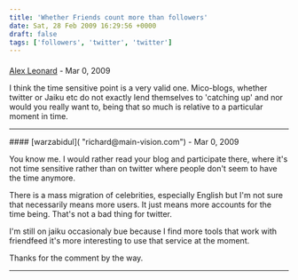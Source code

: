 ```yaml
---
title: 'Whether Friends count more than followers'
date: Sat, 28 Feb 2009 16:29:56 +0000
draft: false
tags: ['followers', 'twitter', 'twitter']
---
```



#### 
[Alex Leonard](http://www.pixelapes.com "alexleonard2003@gmail.com") - <time datetime="2009-03-01 23:34:17">Mar 0, 2009</time>

I think the time sensitive point is a very valid one. Mico-blogs, whether twitter or Jaiku etc do not exactly lend themselves to 'catching up' and nor would you really want to, being that so much is relative to a particular moment in time.
<hr />
#### 
[warzabidul]( "richard@main-vision.com") - <time datetime="2009-03-01 14:25:41">Mar 0, 2009</time>

You know me. I would rather read your blog and participate there, where it's not time sensitive rather than on twitter where people don't seem to have the time anymore.  
  
There is a mass migration of celebrities, especially English but I'm not sure that necessarily means more users. It just means more accounts for the time being. That's not a bad thing for twitter.  
  
I'm still on jaiku occasionaly bue because I find more tools that work with friendfeed it's more interesting to use that service at the moment.  
  
Thanks for the comment by the way.
<hr />
